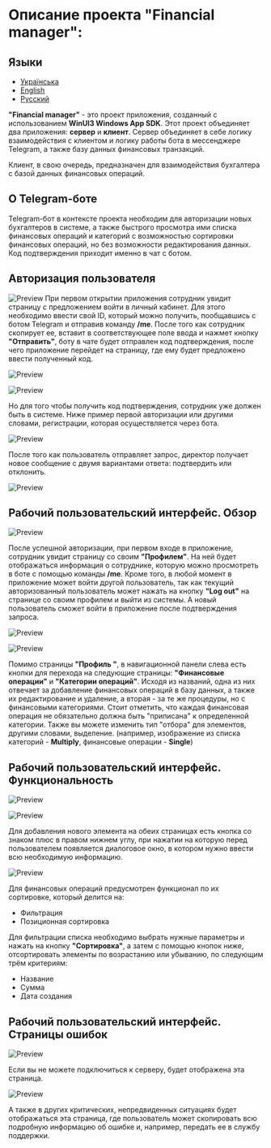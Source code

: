 # Описание проекта "Financial manager":

## Языки
- [Українська](./README_UA.md)
- [English](./README.md)
- [Русский](./README_RU.md)

**"Financial manager"** - это проект приложения, созданный с использованием **WinUI3 Windows App SDK**. Этот проект объединяет два приложения: **сервер** и **клиент**. Сервер объединяет в себе логику взаимодействия с клиентом и логику работы бота в мессенджере Telegram, а также базу данных финансовых транзакций.

Клиент, в свою очередь, предназначен для взаимодействия бухгалтера с базой данных финансовых операций.

## О Telegram-боте

Telegram-бот в контексте проекта необходим для авторизации новых бухгалтеров в системе, а также быстрого просмотра ими списка финансовых операций и категорий с возможностью сортировки финансовых операций, но без возможности редактирования данных. Код подтверждения приходит именно в чат с ботом.

## Авторизация пользователя

![Preview](Images/fm_img1.png)
При первом открытии приложения сотрудник увидит страницу с предложением войти в личный кабинет. Для этого необходимо ввести свой ID, который можно получить, пообщавшись с ботом Telegram и отправив команду **/me**. После того как сотрудник скопирует ее, вставит в соответствующее поле ввода и нажмет кнопку **"Отправить"**, боту в чате будет отправлен код подтверждения, после чего приложение перейдет на страницу, где ему будет предложено ввести полученный код.

![Preview](Images/fm_tb_img1.png)

![Preview](Images/fm_img2.png)

Но для того чтобы получить код подтверждения, сотрудник уже должен быть в системе. Ниже пример первой авторизации или другими словами, регистрации, которая осуществляется через бота.

![Preview](Images/fm_tb_img3.png)

После того как пользователь отправляет запрос, директор получает новое сообщение с двумя вариантами ответа: подтвердить или отклонить.

![Preview](Images/fm_tb_img4.png)

## Рабочий пользовательский интерфейс. Обзор

![Preview](Images/fm_img3.png)

После успешной авторизации, при первом входе в приложение, сотрудник увидит страницу со своим **"Профилем"**. На ней будет отображаться информация о сотруднике, которую можно просмотреть в боте с помощью команды **/me**. Кроме того, в любой момент в приложение может войти другой пользователь, так как текущий авторизованный пользователь может нажать на кнопку **"Log out"** на странице со своим профилем и выйти из системы. А новый пользователь сможет войти в приложение после подтверждения запроса. 

![Preview](Images/fm_img4.png)

![Preview](Images/fm_img5.png)

Помимо страницы **"Профиль "**, в навигационной панели слева есть кнопки для перехода на следующие страницы: **"Финансовые операции"** и **"Категории операций"**. Исходя из названий, одна из них отвечает за добавление финансовых операций в базу данных, а также их редактирование и удаление, а вторая - за те же процедуры, но с финансовыми категориями. Стоит отметить, что каждая финансовая операция не обязательно должна быть "приписана" к определенной категории. Также вы можете изменить тип "отбора" для элементов, другими словами, выделение. (например, изображение из списка категорий - **Multiply**, финансовые операции - **Single**)

## Рабочий пользовательский интерфейс. Функциональность

![Preview](Images/fm_img7.png)

![Preview](Images/fm_img8.png)

Для добавления нового элемента на обеих страницах есть кнопка со знаком плюс в правом нижнем углу, при нажатии на которую перед пользователем появляется диалоговое окно, в котором нужно ввести всю необходимую информацию.

![Preview](Images/fm_img6.png)

Для финансовых операций предусмотрен функционал по их сортировке, который делится на: 

- Фильтрация
- Позиционная сортировка

Для фильтрации списка необходимо выбрать нужные параметры и нажать на кнопку **"Сортировка"**, а затем с помощью кнопок ниже, отсортировать элементы по возрастанию или убыванию, по следующим трём критериям:

- Название
- Сумма
- Дата создания

## Рабочий пользовательский интерфейс. Страницы ошибок

![Preview](Images/fm_img9.png)

Если вы не можете подключиться к серверу, будет отображена эта страница.

![Preview](Images/fm_img10.png)

А также в других критических, непредвиденных ситуациях будет отображаться эта страница, где пользователь может скопировать всю подробную информацию об ошибке и, например, передать ее в службу поддержки.
